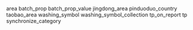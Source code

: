 

area
batch_prop
batch_prop_value
jingdong_area
pinduoduo_country
taobao_area
washing_symbol
washing_symbol_collection
tp_on_report
tp
synchronize_category
